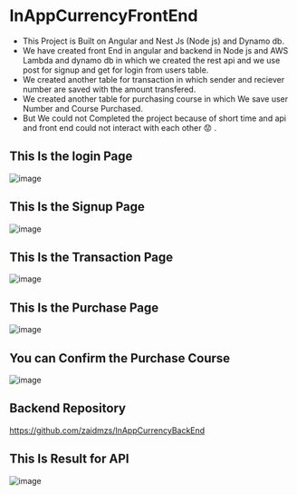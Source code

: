 # InAppCurrencyFrontEnd

* This Project is Built on Angular and Nest Js (Node js) and Dynamo db.
* We have created front End in angular and backend in Node js and AWS Lambda and dynamo db in which we created the rest api and we use post for signup and get for login from users table.
* We created another table for transaction in which sender and reciever number are saved with the amount transfered.
* We created another table for purchasing course in which We save user Number and Course Purchased.
* But We could not Completed the project because of short time and api and front end could not interact with each other :worried:	.
## This Is the login Page
![image](https://user-images.githubusercontent.com/35076247/194858747-854b5edb-69e2-4466-999a-41c36b7246ad.png)
## This Is the Signup Page
![image](https://user-images.githubusercontent.com/35076247/194858968-1d54a201-9230-4f63-9b05-eee5d7a0778e.png)
## This Is the Transaction Page
![image](https://user-images.githubusercontent.com/35076247/194859139-b35c8fd0-9b8f-4644-b307-f6f868e9a185.png)
## This Is the Purchase Page
![image](https://user-images.githubusercontent.com/35076247/194859216-551323b6-4d81-4208-98da-42eff624c911.png)
## You can Confirm the Purchase Course
![image](https://user-images.githubusercontent.com/35076247/194998479-b275efe6-18bb-4a02-84ef-ec00068c05f9.png)
## Backend Repository
https://github.com/zaidmzs/InAppCurrencyBackEnd
## This Is Result for API
![image](https://user-images.githubusercontent.com/35076247/194860342-8f4c8cc0-ef62-46d5-bbef-4265b4190e32.png)
